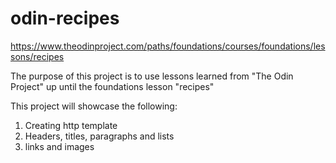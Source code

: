 # odin-recipes
https://www.theodinproject.com/paths/foundations/courses/foundations/lessons/recipes

The purpose of this project is to use lessons learned from "The Odin Project" up until the foundations lesson "recipes"

This project will showcase the following:

1. Creating http template
2. Headers, titles, paragraphs and lists
3. links and images